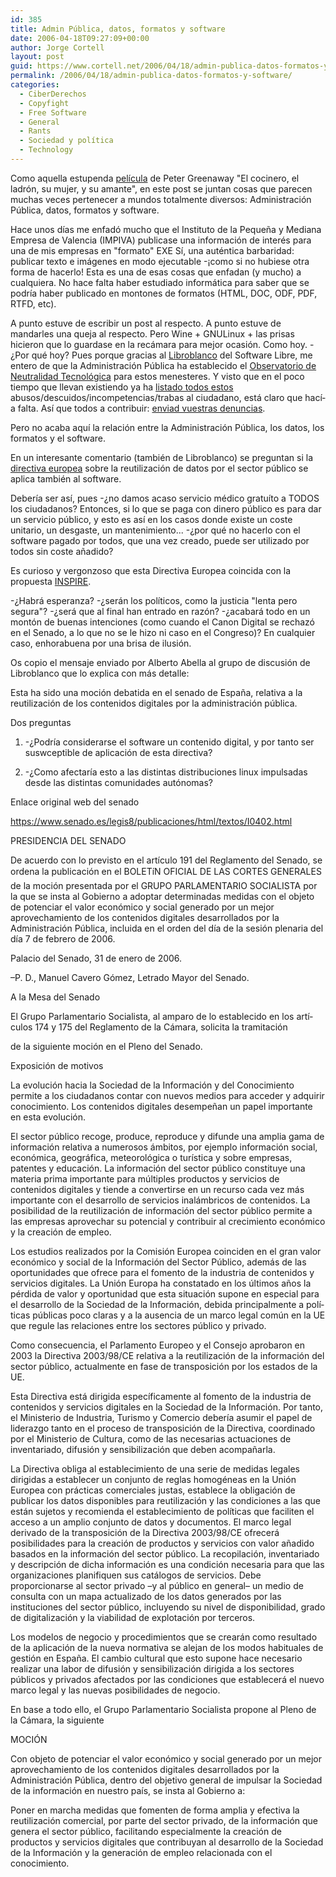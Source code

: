 ```yaml
---
id: 385
title: Admin Pública, datos, formatos y software
date: 2006-04-18T09:27:09+00:00
author: Jorge Cortell
layout: post
guid: https://www.cortell.net/2006/04/18/admin-publica-datos-formatos-y-software/
permalink: /2006/04/18/admin-publica-datos-formatos-y-software/
categories:
  - CiberDerechos
  - Copyfight
  - Free Software
  - General
  - Rants
  - Sociedad y polí­tica
  - Technology
---
```

Como aquella estupenda [pelí­cula](https://www.imdb.com/title/tt0097108/) de Peter Greenaway "El cocinero, el ladrón, su mujer, y su amante", en este post se juntan cosas que parecen muchas veces pertenecer a mundos totalmente diversos: Administración Pública, datos, formatos y software.

Hace unos dí­as me enfadó mucho que el Instituto de la Pequeña y Mediana Empresa de Valencia (IMPIVA) publicase una información de interés para una de mis empresas en "formato" EXE Sí­, una auténtica barbaridad: publicar texto e imágenes en modo ejecutable -¡como si no hubiese otra forma de hacerlo! Esta es una de esas cosas que enfadan (y mucho) a cualquiera. No hace falta haber estudiado informática para saber que se podrí­a haber publicado en montones de formatos (HTML, DOC, ODF, PDF, RTFD, etc).

A punto estuve de escribir un post al respecto. A punto estuve de mandarles una queja al respecto. Pero Wine + GNULinux + las prisas hicieron que lo guardase en la recámara para mejor ocasión. Como hoy. -¿Por qué hoy? Pues porque gracias al [Libroblanco](https://www.libroblanco.com/html/index.php) del Software Libre, me entero de que la Administración Pública ha establecido el [Observatorio de Neutralidad Tecnológica](https://www.neutralidad.es/) para estos menesteres. Y visto que en el poco tiempo que llevan existiendo ya ha [listado todos estos](https://www.neutralidad.es/?cat=2) abusos/descuidos/incompetencias/trabas al ciudadano, está claro que hací­a falta. Así­ que todos a contribuir: [enviad vuestras denuncias](https://www.neutralidad.es/?page_id=7).

Pero no acaba aquí­ la relación entre la Administración Pública, los datos, los formatos y el software.

En un interesante comentario (también de Libroblanco) se preguntan si la [directiva europea](https://www.libroblanco.com/document/Informe_ReutilizacionInfoSectorPublico_20050919.pdf) sobre la reutilización de datos por el sector público se aplica también al software.

Deberí­a ser así­, pues -¿no damos acaso servicio médico gratuí­to a TODOS los ciudadanos? Entonces, si lo que se paga con dinero público es para dar un servicio público, y esto es así­ en los casos donde existe un coste unitario, un desgaste, un mantenimiento... -¿por qué no hacerlo con el software pagado por todos, que una vez creado, puede ser utilizado por todos sin coste añadido?

Es curioso y vergonzoso que esta Directiva Europea coincida con la propuesta [INSPIRE](https://rejectinspire.publicgeodata.org/).

-¿Habrá esperanza? -¿serán los polí­ticos, como la justicia "lenta pero segura"? -¿será que al final han entrado en razón? -¿acabará todo en un montón de buenas intenciones (como cuando el Canon Digital se rechazó en el Senado, a lo que no se le hizo ni caso en el Congreso)? En cualquier caso, enhorabuena por una brisa de ilusión.

Os copio el mensaje enviado por Alberto Abella al grupo de discusión de Libroblanco que lo explica con más detalle:

Esta ha sido una moción debatida en el senado de España, relativa a la reutilización de los contenidos digitales por la administración pública.

Dos preguntas
  
1) -¿Podrí­a considerarse el software un contenido digital, y por tanto ser suswceptible de aplicación de esta directiva?

2) -¿Como afectarí­a esto a las distintas distribuciones linux impulsadas desde las distintas comunidades autónomas?

Enlace original web del senado
  
https://www.senado.es/legis8/publicaciones/html/textos/I0402.html

PRESIDENCIA DEL SENADO
  
De acuerdo con lo previsto en el artí­culo 191 del Reglamento del Senado, se ordena la publicación en el BOLETíN OFICIAL DE LAS CORTES GENERALES de la moción presentada por el GRUPO PARLAMENTARIO SOCIALISTA por la que se insta al Gobierno a adoptar determinadas medidas con el objeto de potenciar el valor económico y social generado por un mejor aprovechamiento de los contenidos digitales desarrollados por la Administración Pública, incluida en el orden del dí­a de la sesión plenaria del dí­a 7 de febrero de 2006.

Palacio del Senado, 31 de enero de 2006.
  
–P. D., Manuel Cavero Gómez, Letrado Mayor del Senado.

A la Mesa del Senado
  
El Grupo Parlamentario Socialista, al amparo de lo establecido en los artí­culos 174 y 175 del Reglamento de la Cámara, solicita la tramitación
  
de la siguiente moción en el Pleno del Senado.

Exposición de motivos
  
La evolución hacia la Sociedad de la Información y del Conocimiento permite a los ciudadanos contar con nuevos medios para acceder y adquirir conocimiento. Los contenidos digitales desempeñan un papel importante en esta evolución.

El sector público recoge, produce, reproduce y difunde una amplia gama de información relativa a numerosos ámbitos, por ejemplo información social, económica, geográfica, meteorológica o turí­stica y sobre empresas, patentes y educación. La información del sector público constituye una materia prima importante para múltiples productos y servicios de contenidos digitales y tiende a convertirse en un recurso cada vez más importante con el desarrollo de servicios inalámbricos de contenidos. La posibilidad de la reutilización de información del sector público permite a las empresas aprovechar su potencial y contribuir al crecimiento económico y la creación de empleo.

Los estudios realizados por la Comisión Europea coinciden en el gran valor económico y social de la Información del Sector Público, además de las oportunidades que ofrece para el fomento de la industria de contenidos y servicios digitales. La Unión Europa ha constatado en los últimos años la pérdida de valor y oportunidad que esta situación supone en especial para el desarrollo de la Sociedad de la Información, debida principalmente a polí­ticas públicas poco claras y a la ausencia de un marco legal común en la UE que regule las relaciones entre los sectores público y privado.

Como consecuencia, el Parlamento Europeo y el Consejo aprobaron en 2003 la Directiva 2003/98/CE relativa a la reutilización de la información del sector público, actualmente en fase de transposición por los estados de la UE.

Esta Directiva está dirigida especí­ficamente al fomento de la industria de contenidos y servicios digitales en la Sociedad de la Información. Por tanto, el Ministerio de Industria, Turismo y Comercio deberí­a asumir el papel de liderazgo tanto en el proceso de transposición de la Directiva, coordinado por el Ministerio de Cultura, como de las necesarias actuaciones de inventariado, difusión y sensibilización que deben acompañarla.

La Directiva obliga al establecimiento de una serie de medidas legales dirigidas a establecer un conjunto de reglas homogéneas en la Unión Europea con prácticas comerciales justas, establece la obligación de publicar los datos disponibles para reutilización y las condiciones a las que están sujetos y recomienda el establecimiento de polí­ticas que faciliten el acceso a un amplio conjunto de datos y documentos. El marco legal derivado de la transposición de la Directiva 2003/98/CE ofrecerá posibilidades para la creación de productos y servicios con valor añadido basados en la información del sector público. La recopilación, inventariado y descripción de dicha información es una condición necesaria para que las organizaciones planifiquen sus catálogos de servicios. Debe proporcionarse al sector privado –y al público en general– un medio de consulta con un mapa actualizado de los datos generados por las instituciones del sector público, incluyendo su nivel de disponibilidad, grado de digitalización y la viabilidad de explotación por terceros.

Los modelos de negocio y procedimientos que se crearán como resultado de la aplicación de la nueva normativa se alejan de los modos habituales de gestión en España. El cambio cultural que esto supone hace necesario realizar una labor de difusión y sensibilización dirigida a los sectores públicos y privados afectados por las condiciones que establecerá el nuevo marco legal y las nuevas posibilidades de negocio.
  
En base a todo ello, el Grupo Parlamentario Socialista propone al Pleno de la Cámara, la siguiente

MOCIÓN
  
Con objeto de potenciar el valor económico y social generado por un mejor aprovechamiento de los contenidos digitales desarrollados por la Administración Pública, dentro del objetivo general de impulsar la Sociedad de la información en nuestro paí­s, se insta al Gobierno a:

Poner en marcha medidas que fomenten de forma amplia y efectiva la reutilización comercial, por parte del sector privado, de la información que genera el sector público, facilitando especialmente la creación de productos y servicios digitales que contribuyan al desarrollo de la Sociedad de la Información y la generación de empleo relacionada con el conocimiento.